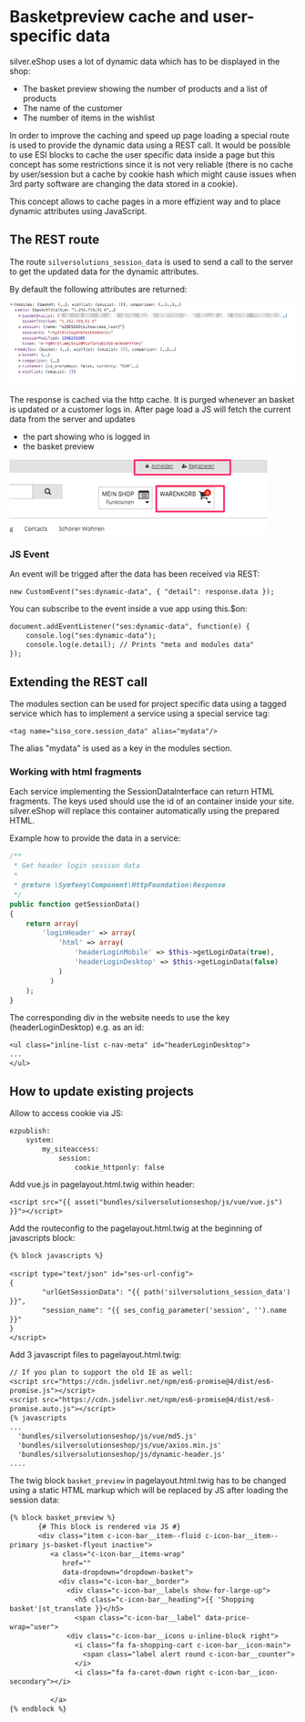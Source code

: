 # Basketpreview cache and user-specific data

silver.eShop uses a lot of dynamic data which has to be displayed in the shop:

- The basket preview showing the number of products and a list of products
- The name of the customer
- The number of items in the wishlist

In order to improve the caching and speed up page loading a special route is used to provide the dynamic data using a REST call. It would be possible to use ESI blocks to cache the user specific data inside a page but this concept has some restrictions since it is not very reliable (there is no cache by user/session but a cache by cookie hash which might cause issues when 3rd party software are changing the data stored in a cookie).

This concept allows to cache pages in a more effizient way and to place dynamic attributes using JavaScript. 

## The REST route

The route `silversolutions_session_data` is used to send a call to the server to get the updated data for the dynamic attributes.

By default the following attributes are returned:

![](../img/basketpreview_1.png)

The response is cached via the http cache. It is purged whenever an basket is updated or a customer logs in.
After page load a JS will fetch the current data from the server and updates

- the part showing who is logged in 
- the basket preview
      
![](../img/basketpreview_2.png)

### JS Event

An event will be trigged after the data has been received via REST:

```
new CustomEvent("ses:dynamic-data", { "detail": response.data });
```

You can subscribe to the event inside a vue app using this.$on:

```
document.addEventListener("ses:dynamic-data", function(e) {
    console.log("ses:dynamic-data");
    console.log(e.detail); // Prints "meta and modules data"
});
```

## Extending the REST call

The modules section can be used for project specific data using a tagged service which has to implement a service using a special service tag:

```
<tag name="siso_core.session_data" alias="mydata"/>
```

The alias "mydata" is used as a key in the modules section.

### Working with html fragments

Each service implementing the SessionDataInterface can return HTML fragments. The keys used should use the id of an container inside your site. silver.eShop will replace this container automatically using the prepared HTML.

Example how to provide the data in a service:

``` php
/**
 * Get header login session data
 *
 * @return \Symfony\Component\HttpFoundation\Response
 */
public function getSessionData()
{
    return array(
        'loginHeader' => array(
            'html' => array(
                'headerLoginMobile' => $this->getLoginData(true),
                'headerLoginDesktop' => $this->getLoginData(false)
            )
          )
    );
}
```

The corresponding div in the website needs to use the key (headerLoginDesktop) e.g. as an id:

```
<ul class="inline-list c-nav-meta" id="headerLoginDesktop">
...
</ul>
```

## How to update existing projects

Allow to access cookie via JS:

``` 
ezpublish:
    system:
        my_siteaccess:
            session:
                cookie_httponly: false
```

Add vue.js in pagelayout.html.twig within header:

``` 
<script src="{{ asset("bundles/silversolutionseshop/js/vue/vue.js") }}"></script>
```

Add the routeconfig to the pagelayout.html.twig at the beginning of javascripts block:

``` html+twig
{% block javascripts %}

<script type="text/json" id="ses-url-config">
{
        "urlGetSessionData": "{{ path('silversolutions_session_data') }}",
        "session_name": "{{ ses_config_parameter('session', '').name }}"
}
</script>
```

Add 3 javascript files to pagelayout.html.twig:

``` html+twig
// If you plan to support the old IE as well:
<script src="https://cdn.jsdelivr.net/npm/es6-promise@4/dist/es6-promise.js"></script>
<script src="https://cdn.jsdelivr.net/npm/es6-promise@4/dist/es6-promise.auto.js"></script> 
{% javascripts
...
  'bundles/silversolutionseshop/js/vue/md5.js'
  'bundles/silversolutionseshop/js/vue/axios.min.js'
  'bundles/silversolutionseshop/js/dynamic-header.js'
....
```

The twig block `basket_preview` in pagelayout.html.twig has to be changed using a static HTML markup which will be replaced by JS after loading the session data:

``` html+twig
{% block basket_preview %}
       {# This block is rendered via JS #}
       <div class="item c-icon-bar__item--fluid c-icon-bar__item--primary js-basket-flyout inactive">
          <a class="c-icon-bar__items-wrap"
             href=""
             data-dropdown="dropdown-basket">
            <div class="c-icon-bar__border">
              <div class="c-icon-bar__labels show-for-large-up">
                <h5 class="c-icon-bar__heading">{{ 'Shopping basket'|st_translate }}</h5>
                <span class="c-icon-bar__label" data-price-wrap="user">
              <div class="c-icon-bar__icons u-inline-block right">
                <i class="fa fa-shopping-cart c-icon-bar__icon-main">
                  <span class="label alert round c-icon-bar__counter">
                </i>
                <i class="fa fa-caret-down right c-icon-bar__icon-secondary"></i>
              
          </a>
{% endblock %}
```
